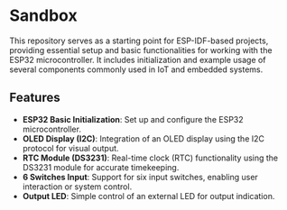 # Sandbox

This repository serves as a starting point for ESP-IDF-based projects, providing essential setup and basic functionalities for working with the ESP32 microcontroller. It includes initialization and example usage of several components commonly used in IoT and embedded systems.

## Features

- **ESP32 Basic Initialization**: Set up and configure the ESP32 microcontroller.
- **OLED Display (I2C)**: Integration of an OLED display using the I2C protocol for visual output.
- **RTC Module (DS3231)**: Real-time clock (RTC) functionality using the DS3231 module for accurate timekeeping.
- **6 Switches Input**: Support for six input switches, enabling user interaction or system control.
- **Output LED**: Simple control of an external LED for output indication.